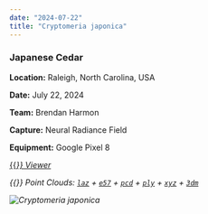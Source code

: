 ```yaml
---
date: "2024-07-22"
title: "Cryptomeria japonica"
---
```


### Japanese Cedar

**Location:** Raleigh, North Carolina, USA

**Date:** July 22, 2024

**Team:** Brendan Harmon

**Capture:** Neural Radiance Field

**Equipment:** Google Pixel 8

[{{<i class="fas fa-braille">}} Viewer](https://xyz.cct.lsu.edu/data/cloud-forest/cryptomeria-japonica-01/cryptomeria-japonica-01.html "Cryptomeria japonica viewer")

{{<i class="ms ms-database">}} Point Clouds:
[``laz``](https://xyz.cct.lsu.edu/data/cloud-forest/cryptomeria-japonica-01/cryptomeria-japonica-01.laz "Cryptomeria japonica LAZ")
+ 
[``e57``](https://xyz.cct.lsu.edu/data/cloud-forest/cryptomeria-japonica-01/cryptomeria-japonica-01.e57 "Cryptomeria japonica E57")
+ 
[``pcd``](https://xyz.cct.lsu.edu/data/cloud-forest/cryptomeria-japonica-01/cryptomeria-japonica-01.pcd "Cryptomeria japonica PCD")
+ 
[``ply``](https://xyz.cct.lsu.edu/data/cloud-forest/cryptomeria-japonica-01/cryptomeria-japonica-01.ply "Cryptomeria japonica PLY")
+ 
[``xyz``](https://xyz.cct.lsu.edu/data/cloud-forest/cryptomeria-japonica-01/cryptomeria-japonica-01.xyz "Cryptomeria japonica XYZ")
+ 
[``3dm``](https://xyz.cct.lsu.edu/data/cloud-forest/cryptomeria-japonica-01/cryptomeria-japonica-01.3dm "Cryptomeria japonica 3DM")

![Cryptomeria japonica](../cryptomeria-japonica-01.webp)
